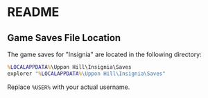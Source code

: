 # README

## Game Saves File Location

The game saves for "Insignia" are located in the following directory:

```cmd
%LOCALAPPDATA%\Uppon Hill\Insignia\Saves
explorer "%LOCALAPPDATA%\Uppon Hill\Insignia\Saves"
```

Replace `%USER%` with your actual username.

